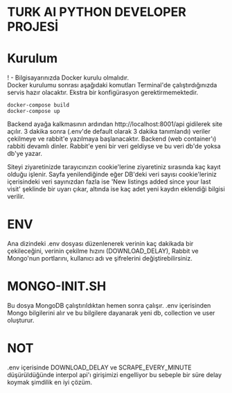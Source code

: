 # TURK AI PYTHON DEVELOPER PROJESİ

# Kurulum
! - Bilgisayarınızda Docker kurulu olmalıdır.
</br>
Docker kurulumu sonrası aşağıdaki komutları Terminal'de çalıştırdığınızda servis hazır olacaktır. Ekstra bir konfigürasyon gerektirmemektedir.
```
docker-compose build
docker-compose up
```
Backend ayağa kalkmasının ardından http://localhost:8001/api gidilerek site açılır. 3 dakika sonra (.env'de default olarak 3 dakika tanımlandı) veriler çekilmeye ve rabbit'e yazılmaya başlanacaktır. Backend (web container'ı) rabbiti devamlı dinler. Rabbit'e yeni bir veri geldiyse ve bu veri db'de yoksa db'ye yazar.

Siteyi ziyaretinizde tarayıcınızın cookie'lerine ziyaretiniz sırasında kaç kayıt olduğu işlenir. Sayfa yenilendiğinde eğer DB'deki veri sayısı cookie'leriniz içerisindeki veri sayınızdan fazla ise 'New listings added since your last visit' şeklinde bir uyarı çıkar, altında ise kaç adet yeni kaydın eklendiği bilgisi verilir.

# ENV
Ana dizindeki .env dosyası düzenlenerek verinin kaç dakikada bir çekileceğini, verinin çekilme hızını (DOWNLOAD_DELAY), Rabbit ve Mongo'nun portlarını, kullanıcı adı ve şifrelerini değiştirebilirsiniz.


# MONGO-INIT.SH
Bu dosya MongoDB çalıştırıldıktan hemen sonra çalışır. .env içerisinden Mongo bilgilerini alır  ve bu bilgilere dayanarak yeni db, collection ve user oluşturur.

# NOT
.env içerisinde DOWNLOAD_DELAY ve SCRAPE_EVERY_MINUTE düşürüldüğünde interpol api'ı girişimizi engelliyor bu sebeple bir süre delay koymak şimdilik en iyi çözüm.
